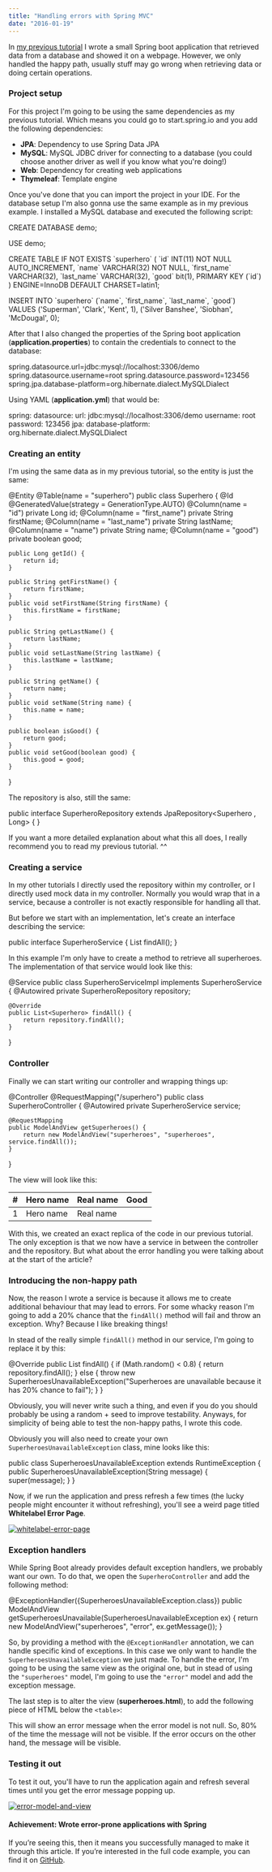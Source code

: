 ```yaml
---
title: "Handling errors with Spring MVC"
date: "2016-01-19"
---
```


In [my previous tutorial](http://wordpress.g00glen00b.be/spring-data-jpa/) I wrote a small Spring boot application that retrieved data from a database and showed it on a webpage. However, we only handled the happy path, usually stuff may go wrong when retrieving data or doing certain operations.

### Project setup

For this project I'm going to be using the same dependencies as my previous tutorial. Which means you could go to start.spring.io and you add the following dependencies:

- **JPA**: Dependency to use Spring Data JPA
- **MySQL**: MySQL JDBC driver for connecting to a database (you could choose another driver as well if you know what you're doing!)
- **Web**: Dependency for creating web applications
- **Thymeleaf**: Template engine

Once you've done that you can import the project in your IDE. For the database setup I'm also gonna use the same example as in my previous example. I installed a MySQL database and executed the following script:

CREATE DATABASE demo;

USE demo;

CREATE TABLE IF NOT EXISTS \`superhero\` (
  \`id\` INT(11) NOT NULL AUTO\_INCREMENT,
  \`name\` VARCHAR(32) NOT NULL,
  \`first\_name\` VARCHAR(32),
  \`last\_name\` VARCHAR(32),
  \`good\` bit(1),
  PRIMARY KEY (\`id\`)
) ENGINE=InnoDB  DEFAULT CHARSET=latin1;

INSERT INTO \`superhero\` (\`name\`, \`first\_name\`, \`last\_name\`, \`good\`) VALUES
  ('Superman', 'Clark', 'Kent', 1),
  ('Silver Banshee', 'Siobhan', 'McDougal', 0);

After that I also changed the properties of the Spring boot application (**application.properties**) to contain the credentials to connect to the database:

spring.datasource.url=jdbc:mysql://localhost:3306/demo
spring.datasource.username=root
spring.datasource.password=123456
spring.jpa.database-platform=org.hibernate.dialect.MySQLDialect

Using YAML (**application.yml**) that would be:

spring:
  datasource:
    url: jdbc:mysql://localhost:3306/demo
    username: root
    password: 123456
  jpa:
    database-platform: org.hibernate.dialect.MySQLDialect

### Creating an entity

I'm using the same data as in my previous tutorial, so the entity is just the same:

@Entity
@Table(name = "superhero")
public class Superhero {
    @Id
    @GeneratedValue(strategy = GenerationType.AUTO)
    @Column(name = "id")
    private Long id;
    @Column(name = "first\_name")
    private String firstName;
    @Column(name = "last\_name")
    private String lastName;
    @Column(name = "name")
    private String name;
    @Column(name = "good")
    private boolean good;

    public Long getId() {
        return id;
    }

    public String getFirstName() {
        return firstName;
    }
    public void setFirstName(String firstName) {
        this.firstName = firstName;
    }

    public String getLastName() {
        return lastName;
    }
    public void setLastName(String lastName) {
        this.lastName = lastName;
    }

    public String getName() {
        return name;
    }
    public void setName(String name) {
        this.name = name;
    }

    public boolean isGood() {
        return good;
    }
    public void setGood(boolean good) {
        this.good = good;
    }
}

The repository is also, still the same:

public interface SuperheroRepository extends JpaRepository<Superhero , Long> {
}

If you want a more detailed explanation about what this all does, I really recommend you to read my previous tutorial. ^^

### Creating a service

In my other tutorials I directly used the repository within my controller, or I directly used mock data in my controller. Normally you would wrap that in a service, because a controller is not exactly responsible for handling all that.

But before we start with an implementation, let's create an interface describing the service:

public interface SuperheroService {
    List<Superhero> findAll();
}

In this example I'm only have to create a method to retrieve all superheroes. The implementation of that service would look like this:

@Service
public class SuperheroServiceImpl implements SuperheroService {
    @Autowired
    private SuperheroRepository repository;

    @Override
    public List<Superhero> findAll() {
        return repository.findAll();
    }
}

### Controller

Finally we can start writing our controller and wrapping things up:

@Controller
@RequestMapping("/superhero")
public class SuperheroController {
    @Autowired
    private SuperheroService service;

    @RequestMapping
    public ModelAndView getSuperheroes() {
        return new ModelAndView("superheroes", "superheroes", service.findAll());
    }
}

The view will look like this:

<!DOCTYPE html>
<html lang="en">
<head>
  <link rel="stylesheet" href="https://maxcdn.bootstrapcdn.com/bootstrap/3.3.5/css/bootstrap.min.css" />
</head>
<body>
<div class="container">
  <table class="table">
    <thead>
    <tr>
      <th>#</th>
      <th>Hero name</th>
      <th>Real name</th>
      <th>Good</th>
    </tr>
    </thead>
    <tbody>
    <tr th:each="hero, status : ${superheroes}">
      <td th:text="${status.count}">1</td>
      <td th:text="${hero.name}">Hero name</td>
      <td th:text="${hero.firstName + ' ' + hero.lastName}">Real name</td>
      <td>
        <span class="glyphicon glyphicon-ok" th:if="${hero.good}"></span>
        <span class="glyphicon glyphicon-remove" th:unless="${hero.good}"></span>
      </td>
    </tr>
    </tbody>
  </table>
</div>
</body>
</html>

With this, we created an exact replica of the code in our previous tutorial. The only exception is that we now have a service in between the controller and the repository. But what about the error handling you were talking about at the start of the article?

### Introducing the non-happy path

Now, the reason I wrote a service is because it allows me to create additional behaviour that may lead to errors. For some whacky reason I'm going to add a 20% chance that the `findAll()` method will fail and throw an exception. Why? Because I like breaking things!

In stead of the really simple `findAll()` method in our service, I'm going to replace it by this:

@Override
public List<Superhero> findAll() {
    if (Math.random() < 0.8) {
        return repository.findAll();
    } else {
        throw new SuperheroesUnavailableException("Superheroes are unavailable because it has 20% chance to fail");
    }
}

Obviously, you will never write such a thing, and even if you do you should probably be using a random + seed to improve testability. Anyways, for simplicity of being able to test the non-happy paths, I wrote this code.

Obviously you will also need to create your own `SuperheroesUnavailableException` class, mine looks like this:

public class SuperheroesUnavailableException extends RuntimeException {
    public SuperheroesUnavailableException(String message) {
        super(message);
    }
}

Now, if we run the application and press refresh a few times (the lucky people might encounter it without refreshing), you'll see a weird page titled **Whitelabel Error Page**.

[![whitelabel-error-page](images/whitelabel-error-page-300x90.png)](https://wordpress.g00glen00b.be/wp-content/uploads/2015/12/whitelabel-error-page.png)

### Exception handlers

While Spring Boot already provides default exception handlers, we probably want our own. To do that, we open the `SuperheroController` and add the following method:

@ExceptionHandler({SuperheroesUnavailableException.class})
public ModelAndView getSuperheroesUnavailable(SuperheroesUnavailableException ex) {
    return new ModelAndView("superheroes", "error", ex.getMessage());
}

So, by providing a method with the `@ExceptionHandler` annotation, we can handle specific kind of exceptions. In this case we only want to handle the `SuperheroesUnavailableException` we just made. To handle the error, I'm going to be using the same view as the original one, but in stead of using the `"superheroes"` model, I'm going to use the `"error"` model and add the exception message.

The last step is to alter the view (**superheroes.html**), to add the following piece of HTML below the `<table>`:

<p class="alert alert-danger" th:if="${error != null}" th:text="${error}"></p>

This will show an error message when the error model is not null. So, 80% of the time the message will not be visible. If the error occurs on the other hand, the message will be visible.

### Testing it out

To test it out, you'll have to run the application again and refresh several times until you get the error message popping up.

[![error-model-and-view](images/error-model-and-view.png)](https://wordpress.g00glen00b.be/wp-content/uploads/2015/12/error-model-and-view.png)

#### Achievement: Wrote error-prone applications with Spring

If you’re seeing this, then it means you successfully managed to make it through this article. If you’re interested in the full code example, you can find it on [GitHub](https://github.com/g00glen00b/spring-samples/tree/master/spring-boot-jpa-error-webapp).
